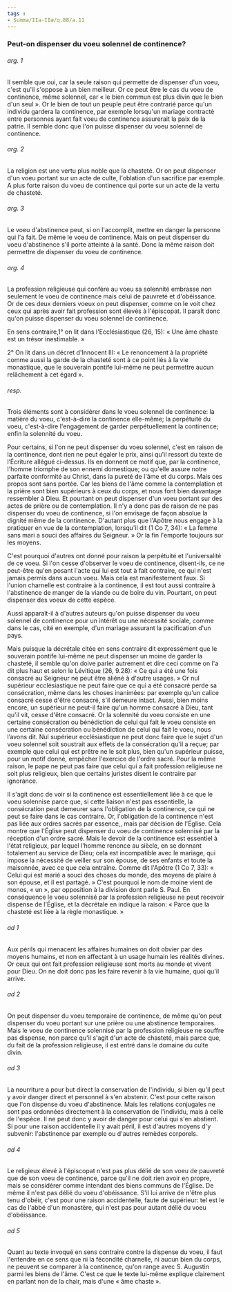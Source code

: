 ```yaml
---
tags : 
- Summa/IIa-IIæ/q.88/a.11
---
```


### Peut-on dispenser du voeu solennel de continence?

###### arg. 1
Il semble que oui, car la seule raison qui permette de dispenser d'un voeu, c'est qu'il s'oppose à un bien meilleur. Or ce peut être le cas du voeu de continence, même solennel, car « le bien commun est plus divin que le bien d'un seul ». Or le bien de tout un peuple peut être contrarié parce qu'un individu gardera la continence, par exemple lorsqu'un mariage contracté entre personnes ayant fait voeu de continence assurerait la paix de la patrie. Il semble donc que l'on puisse dispenser du voeu solennel de continence. 

###### arg. 2
La religion est une vertu plus noble que la chasteté. Or on peut dispenser d'un voeu portant sur un acte de culte, l'oblation d'un sacrifice par exemple. A plus forte raison du voeu de continence qui porte sur un acte de la vertu de chasteté. 

###### arg. 3
Le voeu d'abstinence peut, si on l'accomplit, mettre en danger la personne qui l'a fait. De même le voeu de continence. Mais on peut dispenser du voeu d'abstinence s'il porte atteinte à la santé. Donc la même raison doit permettre de dispenser du voeu de continence. 

###### arg. 4
La profession religieuse qui confère au voeu sa solennité embrasse non seulement le voeu de continence mais celui de pauvreté et d'obéissance. Or de ces deux derniers voeux on peut dispenser, comme on le voit chez ceux qui après avoir fait profession sont élevés à l'épiscopat. Il paraît donc qu'on puisse dispenser du voeu solennel de continence. 

En sens contraire,1° on lit dans l'Ecclésiastique (26, 15): « Une âme chaste est un trésor inestimable. » 

2° On lit dans un décret d'Innocent III: « Le renoncement à la propriété comme aussi la garde de la chasteté sont à ce point liés à la vie monastique, que le souverain pontife lui-même ne peut permettre aucun relâchement à cet égard ». 

###### resp.
Trois éléments sont à considérer dans le voeu solennel de continence: la matière du voeu, c'est-à-dire la continence elle-même; la perpétuité du voeu, c'est-à-dire l'engagement de garder perpétuellement la continence; enfin la solennité du voeu. 

Pour certains, si l'on ne peut dispenser du voeu solennel, c'est en raison de la continence, dont rien ne peut égaler le prix, ainsi qu'il ressort du texte de l’Écriture allégué ci-dessus. Ils en donnent ce motif que, par la continence, l'homme triomphe de son ennemi domestique; ou qu'elle assure notre parfaite conformité au Christ, dans la pureté de l'âme et du corps. Mais ces propos sont sans portée. Car les biens de l'âme comme la contemplation et la prière sont bien supérieurs à ceux du corps, et nous font bien davantage ressembler à Dieu. Et pourtant on peut dispenser d'un voeu portant sur des actes de prière ou de contemplation. Il n'y a donc pas de raison de ne pas dispenser du voeu de continence, si l'on envisage de façon absolue la dignité même de la continence. D'autant plus que l'Apôtre nous engage à la pratiquer en vue de la contemplation, lorsqu'il dit (1 Co 7, 34): « La femme sans mari a souci des affaires du Seigneur. » Or la fin l'emporte toujours sur les moyens. 

C'est pourquoi d'autres ont donné pour raison la perpétuité et l'universalité de ce voeu. Si l'on cesse d'observer le voeu de continence, disent-ils, ce ne peut-être qu'en posant l'acte qui lui est tout à fait contraire, ce qui n'est jamais permis dans aucun voeu. Mais cela est manifestement faux. Si l'union charnelle est contraire à la continence, il est tout aussi contraire à l'abstinence de manger de la viande ou de boire du vin. Pourtant, on peut dispenser des voeux de cette espèce. 

Aussi apparaît-il à d'autres auteurs qu'on puisse dispenser du voeu solennel de continence pour un intérêt ou une nécessité sociale, comme dans le cas, cité en exemple, d'un mariage assurant la pacification d'un pays. 

Mais puisque la décrétale citée en sens contraire dit expressément que le souverain pontife lui-même ne peut dispenser un moine de garder la chasteté, il semble qu'on doive parler autrement et dire ceci comme on l'a dit plus haut et selon le Lévitique (26, 9.28): « Ce qui a été une fois consacré au Seigneur ne peut être aliéné à d'autre usages. » Or nul supérieur ecclésiastique ne peut faire que ce qui a été consacré perde sa consécration, même dans les choses inanimées: par exemple qu'un calice consacré cesse d'être consacré, s'il demeure intact. Aussi, bien moins encore, un supérieur ne peut-il faire qu'un homme consacré à Dieu, tant qu'il vit, cesse d'être consacré. Or la solennité du voeu consiste en une certaine consécration ou bénédiction de celui qui fait le voeu consiste en une certaine consécration ou bénédiction de celui qui fait le voeu, nous l’avons dit. Nul supérieur ecclésiastique ne peut donc faire que le sujet d'un voeu solennel soit soustrait aux effets de la consécration qu'il a reçue; par exemple que celui qui est prêtre ne le soit plus, bien qu'un supérieur puisse, pour un motif donné, empêcher l'exercice de l'ordre sacré. Pour la même raison, le pape ne peut pas faire que celui qui a fait profession religieuse ne soit plus religieux, bien que certains juristes disent le contraire par ignorance. 

Il s'agit donc de voir si la continence est essentiellement liée à ce que le voeu solennise parce que, si cette liaison n'est pas essentielle, la consécration peut demeurer sans l'obligation de la continence, ce qui ne peut se faire dans le cas contraire. Or, l'obligation de la continence n'est pas liée aux ordres sacrés par essence,, mais par décision de l'Église. Cela montre que l'Église peut dispenser du voeu de continence solennisé par la réception d'un ordre sacré. Mais le devoir de la continence est essentiel à l'état religieux, par lequel l'homme renonce au siècle, en se donnant totalement au service de Dieu; cela est incompatible avec le mariage, qui impose la nécessité de veiller sur son épouse, de ses enfants et toute la maisonnée, avec ce que cela entraîne. Comme dit l'Apôtre (1 Co 7, 33): « Celui qui est marié a souci des choses du monde, des moyens de plaire à son épouse, et il est partagé. » C'est pourquoi le nom de moine vient de monos, « un », par opposition à la division dont parle S. Paul. En conséquence le voeu solennisé par la profession religieuse ne peut recevoir dispense de l'Église, et la décrétale en indique la raison: « Parce que la chasteté est liée à la règle monastique. » 

###### ad 1
Aux périls qui menacent les affaires humaines on doit obvier par des moyens humains, et non en affectant à un usage humain les réalités divines. Or ceux qui ont fait profession religieuse sont morts au monde et vivent pour Dieu. On ne doit donc pas les faire revenir à la vie humaine, quoi qu'il arrive. 

###### ad 2
On peut dispenser du voeu temporaire de continence, de même qu'on peut dispenser du voeu portant sur une prière ou une abstinence temporaires. Mais le voeu de continence solennisé par la profession religieuse ne souffre pas dispense, non parce qu'il s'agit d'un acte de chasteté, mais parce que, du fait de la profession religieuse, il est entré dans le domaine du culte divin. 

###### ad 3
La nourriture a pour but direct la conservation de l'individu, si bien qu'il peut y avoir danger direct et personnel à s'en abstenir. C'est pour cette raison que l'on dispense du voeu d'abstinence. Mais les relations conjugales ne sont pas ordonnées directement à la conservation de l'individu, mais à celle de l'espèce. Il ne peut donc y avoir de danger pour celui qui s'en abstient. Si pour une raison accidentelle il y avait péril, il est d'autres moyens d'y subvenir: l'abstinence par exemple ou d'autres remèdes corporels. 

###### ad 4
Le religieux élevé à l'épiscopat n'est pas plus délié de son voeu de pauvreté que de son voeu de continence, parce qu'il ne doit rien avoir en propre, mais se considérer comme intendant des biens communs de l'Église. De même il n'est pas délié du voeu d'obéissance. S'il lui arrive de n'être plus tenu d'obéir, c'est pour une raison accidentelle, faute de supérieur: tel est le cas de l'abbé d'un monastère, qui n'est pas pour autant délié du voeu d'obéissance. 

###### ad 5
Quant au texte invoqué en sens contraire contre la dispense du voeu, il faut l'entendre en ce sens que ni la fécondité charnelle, ni aucun bien du corps, ne peuvent se comparer à la continence, qu'on range avec S. Augustin parmi les biens de l'âme. C'est ce que le texte lui-même explique clairement en parlant non de la chair, mais d'une « âme chaste ». 

